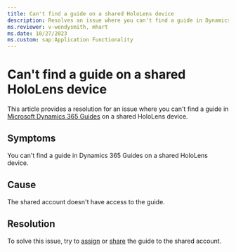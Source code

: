 ```yaml
---
title: Can't find a guide on a shared HoloLens device 
description: Resolves an issue where you can't find a guide in Dynamics 365 Guides on a shared HoloLens device.
ms.reviewer: v-wendysmith, mhart
ms.date: 10/27/2023
ms.custom: sap:Application Functionality
---
```

# Can't find a guide on a shared HoloLens device

This article provides a resolution for an issue where you can't find a guide in [Microsoft Dynamics 365 Guides](/dynamics365/mixed-reality/guides/overview) on a shared HoloLens device.

## Symptoms

You can't find a guide in Dynamics 365 Guides on a shared HoloLens device.

## Cause

The shared account doesn't have access to the guide.

## Resolution

To solve this issue, try to [assign](/dynamics365/mixed-reality/guides/admin-access-assign) or [share](/dynamics365/mixed-reality/guides/admin-access-teams) the guide to the shared account.

